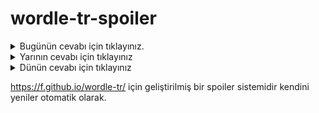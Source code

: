 # wordle-tr-spoiler

<details>
  <summary>Bugünün cevabı için tıklayınız.</summary>
  <br>
    <b> ikici </b>
</details>

<details>
  <summary>Yarının cevabı için tıklayınız</summary>
  <br>
   <b> nekes </b>
</details>

<details>
  <summary>Dünün cevabı için tıklayınız </summary>
  <br>
  <b> potin </b>
</details>

https://f.github.io/wordle-tr/ için geliştirilmiş bir spoiler sistemidir kendini yeniler otomatik olarak.

